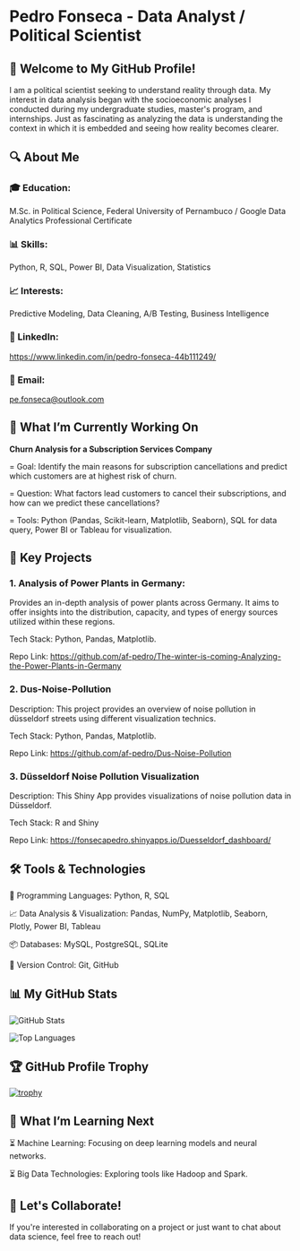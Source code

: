 # Pedro Fonseca - Data Analyst / Political Scientist 

## 👋 Welcome to My GitHub Profile!

I am a political scientist seeking to understand reality through data. My interest in data analysis began with the socioeconomic analyses I conducted during my undergraduate studies, master's program, and internships. Just as fascinating as analyzing the data is understanding the context in which it is embedded and seeing how reality becomes clearer.

## 🔍 About Me
### 🎓 Education: 
M.Sc. in Political Science, Federal University of Pernambuco / Google Data Analytics Professional Certificate
    
###  📊 Skills: 
Python, R, SQL, Power BI, Data Visualization, Statistics

###  📈 Interests: 
Predictive Modeling, Data Cleaning, A/B Testing, Business Intelligence
    
###  🔗 LinkedIn: 
https://www.linkedin.com/in/pedro-fonseca-44b111249/
    
###  📧 Email: 
pe.fonseca@outlook.com

## 💼 What I’m Currently Working On
**Churn Analysis for a Subscription Services Company**

= Goal: Identify the main reasons for subscription cancellations and predict which customers are at highest risk of churn.

= Question: What factors lead customers to cancel their subscriptions, and how can we predict these cancellations?

= Tools: Python (Pandas, Scikit-learn, Matplotlib, Seaborn), SQL for data query, Power BI or Tableau for visualization.

## 🚀 Key Projects
###  1. Analysis of Power Plants in Germany: 

Provides an in-depth analysis of power plants across Germany. It aims to offer insights into the distribution, capacity, and types of energy sources utilized within these regions.

Tech Stack: Python, Pandas, Matplotlib.

Repo Link: https://github.com/af-pedro/The-winter-is-coming-Analyzing-the-Power-Plants-in-Germany

### 2. Dus-Noise-Pollution
Description: This project provides an overview of noise pollution in düsseldorf streets using different visualization technics.

Tech Stack: Python, Pandas, Matplotlib.

Repo Link: https://github.com/af-pedro/Dus-Noise-Pollution

###  3. Düsseldorf Noise Pollution Visualization
Description: This Shiny App provides visualizations of noise pollution data in Düsseldorf.

Tech Stack: R and Shiny

Repo Link: https://fonsecapedro.shinyapps.io/Duesseldorf_dashboard/

## 🛠️ Tools & Technologies
🔧 Programming Languages: Python, R, SQL

📈 Data Analysis & Visualization: Pandas, NumPy, Matplotlib, Seaborn, Plotly, Power BI, Tableau

📦 Databases: MySQL, PostgreSQL, SQLite

🔄 Version Control: Git, GitHub

## 📊 My GitHub Stats

![GitHub Stats](https://github-readme-stats.vercel.app/api?username=af-pedro&show_icons=true&hide_title=true&count_private=true&include_all_commits=true&hide=prs&theme=radical)

![Top Languages](https://github-readme-stats.vercel.app/api/top-langs/?username=af-pedro&layout=compact&theme=radical)

## 🏆 GitHub Profile Trophy

[![trophy](https://github-profile-trophy.vercel.app/?username=af-pedro&theme=dracula&no-frame=true&column=3)](https://github.com/ryo-ma/github-profile-trophy)

## 🌱 What I’m Learning Next
⏳ Machine Learning: Focusing on deep learning models and neural networks.

⏳ Big Data Technologies: Exploring tools like Hadoop and Spark.

## 👏 Let's Collaborate!
If you're interested in collaborating on a project or just want to chat about data science, feel free to reach out!

<!---
af-pedro/af-pedro is a ✨ special ✨ repository because its `README.md` (this file) appears on your GitHub profile.
You can click the Preview link to take a look at your changes.
--->
